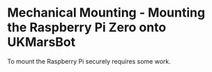 # Mechanical Mounting - Mounting the Raspberry Pi Zero onto UKMarsBot

To mount the Raspberry Pi securely requires some work.


